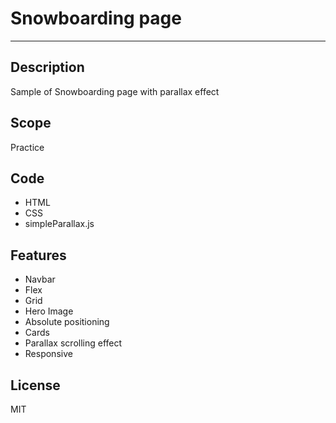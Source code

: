 # Snowboarding page
***

## Description
Sample of Snowboarding page with parallax effect

## Scope
Practice

## Code
* HTML 
* CSS
* simpleParallax.js

## Features
* Navbar
* Flex
* Grid
* Hero Image
* Absolute positioning
* Cards
* Parallax scrolling effect
* Responsive

## License
MIT
